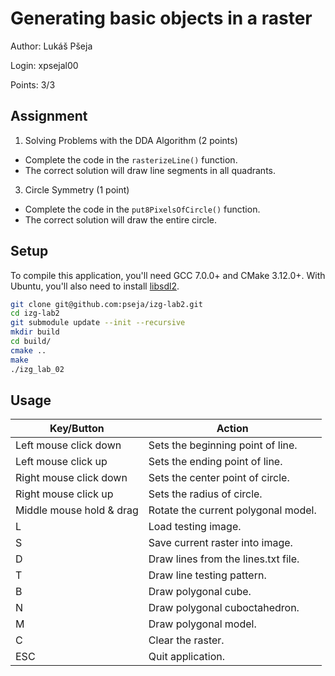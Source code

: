 # Generating basic objects in a raster

Author: Lukáš Pšeja

Login: xpsejal00

Points: 3/3

## Assignment
1. Solving Problems with the DDA Algorithm (2 points)
  - Complete the code in the `rasterizeLine()` function.
  - The correct solution will draw line segments in all quadrants.
3. Circle Symmetry (1 point)
  - Complete the code in the `put8PixelsOfCircle()` function.
  - The correct solution will draw the entire circle.

## Setup
To compile this application, you'll need GCC 7.0.0+ and CMake 3.12.0+.
With Ubuntu, you'll also need to install [libsdl2](https://packages.ubuntu.com/en/source/focal/libsdl2).

```sh
git clone git@github.com:pseja/izg-lab2.git
cd izg-lab2
git submodule update --init --recursive
mkdir build
cd build/
cmake ..
make
./izg_lab_02
```

## Usage
| **Key/Button**           | **Action**                          |
|--------------------------|-------------------------------------|
| Left mouse click down    | Sets the beginning point of line.   |
| Left mouse click up      | Sets the ending point of line.      |
| Right mouse click down   | Sets the center point of circle.    |
| Right mouse click up     | Sets the radius of circle.          |
| Middle mouse hold & drag | Rotate the current polygonal model. |
| L                        | Load testing image.                 |
| S                        | Save current raster into image.     |
| D                        | Draw lines from the lines.txt file. |
| T                        | Draw line testing pattern.          |
| B                        | Draw polygonal cube.                |
| N                        | Draw polygonal cuboctahedron.       |
| M                        | Draw polygonal model.               |
| C                        | Clear the raster.                   |
| ESC                      | Quit application.                   |
